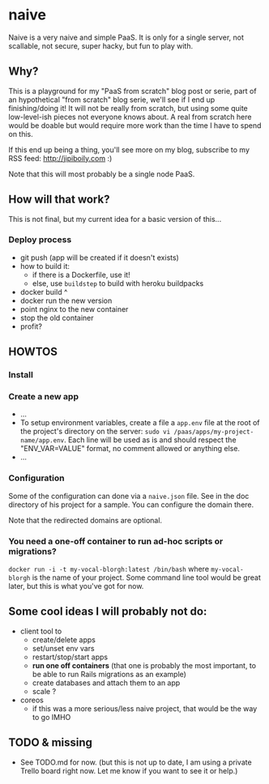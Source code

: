 # naive

Naive is a very naive and simple PaaS. It is only for a single server, not scallable, not secure, super hacky, but fun to play with.

## Why?

This is a playground for my "PaaS from scratch" blog post or serie, part of an hypothetical "from scratch" blog serie, we'll see if I end up finishing/doing it! It will not be really from scratch, but using some quite low-level-ish pieces not everyone knows about. A real from scratch here would be doable but would require more work than the time I have to spend on this.

If this end up being a thing, you'll see more on my blog, subscribe to my RSS feed: http://jipiboily.com :)

Note that this will most probably be a single node PaaS.

## How will that work?

This is not final, but my current idea for a basic version of this...

### Deploy process

- git push (app will be created if it doesn't exists)
- how to build it:
  - if there is a Dockerfile, use it!
  - else, use `buildstep` to build with heroku buildpacks
- docker build ^
- docker run the new version
- point nginx to the new container
- stop the old container
- profit?

## HOWTOS

### Install

### Create a new app

- ...
- To setup environment variables, create a file a `app.env` file at the root of the project's directory on the server: `sudo vi /paas/apps/my-project-name/app.env`. Each line will be used as is and should respect the "ENV_VAR=VALUE" format, no comment allowed or anything else.
- ...

### Configuration

Some of the configuration can done via a `naive.json` file. See in the doc directory of his project for a sample. You can configure the domain there.

Note that the redirected domains are optional.

### You need a one-off container to run ad-hoc scripts or migrations?

`docker run -i -t my-vocal-blorgh:latest /bin/bash` where `my-vocal-blorgh` is the name of your project. Some command line tool would be great later, but this is what you've got for now.

## Some cool ideas I will probably not do:

- client tool to
  - create/delete apps
  - set/unset env vars
  - restart/stop/start apps
  - **run one off containers** (that one is probably the most important, to be able to run Rails migrations as an example)
  - create databases and attach them to an app
  - scale ?
- coreos
  - if this was a more serious/less naive project, that would be the way to go IMHO

## TODO & missing

- See TODO.md for now. (but this is not up to date, I am using a private Trello board right now. Let me know if you want to see it or help.)
